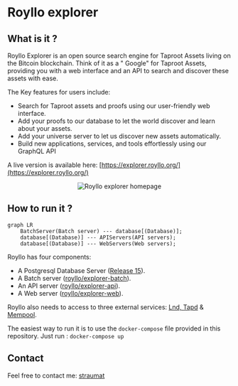 # Royllo explorer

## What is it ?

Royllo Explorer is an open source search engine for Taproot Assets living on the Bitcoin blockchain. Think of it as a "
Google" for Taproot Assets, providing you with a web interface and an API to search and discover these assets with ease.

The Key features for users include:

- Search for Taproot assets and proofs using our user-friendly web interface.
- Add your proofs to our database to let the world discover and learn about your assets.
- Add your universe server to let us discover new assets automatically.
- Build new applications, services, and tools effortlessly using our GraphQL API

A live version is available here: [https://explorer.royllo.org/](https://explorer.royllo.org/)

<p align="center">
    <img    src="https://github.com/royllo/explorer/blob/development/docs/assets/images/screenshots/homepage.png?raw=true"
            alt="Royllo explorer homepage" title="Royllo explorer homepage"/>
</p>

## How to run it ?

```mermaid
graph LR
    BatchServer(Batch server) --- database[(Database)];
    database[(Database)] --- APIServers(API servers);
    database[(Database)] --- WebServers(Web servers);
```

Royllo has four components:

- A Postgresql Database Server ([Release 15](https://hub.docker.com/_/postgres)).
- A Batch server ([royllo/explorer-batch](https://hub.docker.com/r/royllo/explorer-batch)).
- An API server ([royllo/explorer-api](https://hub.docker.com/r/royllo/explorer-api)).
- A Web server ([royllo/explorer-web](https://hub.docker.com/r/royllo/explorer-web)).

Royllo also needs to access to three external
services: [Lnd, Tapd](https://github.com/royllo/lnd-taro-with-docker) & [Mempool](https://mempool.space/).

The easiest way to run it is to use the `docker-compose` file provided in this repository.
Just run : `docker-compose up`

## Contact

Feel free to contact me: [straumat](https://github.com/straumat)
